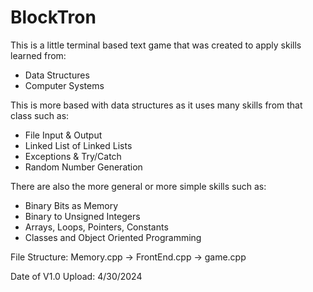 # BlockTron
This is a little terminal based text game that was created to apply skills learned from:
  - Data Structures
  - Computer Systems

This is more based with data structures as it uses many skills from that class such as:
  - File Input & Output
  - Linked List of Linked Lists
  - Exceptions & Try/Catch
  - Random Number Generation

There are also the more general or more simple skills such as:
  - Binary Bits as Memory
  - Binary to Unsigned Integers
  - Arrays, Loops, Pointers, Constants
  - Classes and Object Oriented Programming

File Structure:  Memory.cpp  ->  FrontEnd.cpp  ->  game.cpp

Date of V1.0 Upload: 4/30/2024
